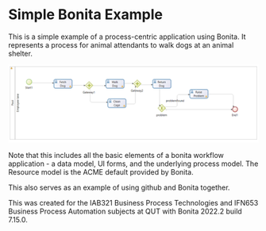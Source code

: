 # Simple Bonita Example

This is a simple example of a process-centric application using Bonita. It represents a process for animal attendants to walk dogs at an animal shelter.

![](dogwalker.png)

Note that this includes all the basic elements of a bonita workflow application - a data model, UI forms, and the underlying process model. The Resource model is the ACME default provided by Bonita.

This also serves as an example of using github and Bonita together.

This was created for the IAB321 Business Process Technologies and IFN653 Business Process Automation subjects at QUT with Bonita 2022.2 build 7.15.0. 

